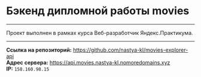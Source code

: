 # Бэкенд дипломной работы movies

---

Проект выполнен в рамках курса Веб-разработчик Яндекс.Практикума. 

---

**Ссылка на репозиторий:** https://github.com/nastya-kl/movies-explorer-api<br/>
**Адрес сервера:** https://api.movies.nastya-kl.nomoredomains.xyz<br/>
**IP:** ``158.160.98.15``

